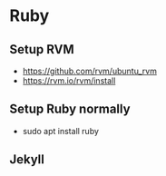 # Ruby

## Setup RVM
* https://github.com/rvm/ubuntu_rvm
* https://rvm.io/rvm/install

## Setup Ruby normally
* sudo apt install ruby

## Jekyll

